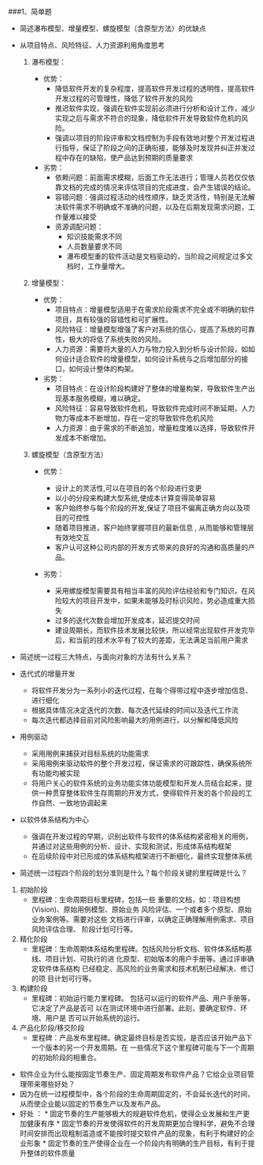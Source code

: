 ###1、简单题
* 简述瀑布模型、增量模型、螺旋模型（含原型方法）的优缺点 
 * 从项目特点、风险特征、人力资源利用角度思考
     1. 瀑布模型：
         * 优势：
             * 降低软件开发的复杂程度，提高软件开发过程的透明性，提高软件开发过程的可管理性，降低了软件开发的风险
             * 推迟软件实现，强调在软件实现前必须进行分析和设计工作，减少实现之后与需求不符合的现象，降低软件开发导致软件危机的风险。
             * 强调以项目的阶段评审和文档控制为手段有效地对整个开发过程进行指导，保证了阶段之间的正确衔接，能够及时发现并纠正并发过程中存在的缺陷，使产品达到预期的质量要求
         * 劣势：
             * 依赖问题：前面需求模糊，后面工作无法进行；管理人员若仅仅依靠文档的完成的情况来评估项目的完成进度，会产生错误的结论。
             * 容错问题：强调过程活动的线性顺序，缺乏灵活性，特别是无法解决软件需求不明确或不准确的问题，以及在后期发现需求问题，工作量难以接受
             * 资源调配问题： 
                 * 知识技能需求不同
                 * 人员数量要求不同
                 * 瀑布模型重的软件活动是文档驱动的，当阶段之间规定过多文档时，工作量增大。
      2. 增量模型：
          * 优势：
             * 项目特点：增量模型适用于在需求阶段需求不完全或不明确的软件项目，具有较强的容错性和可扩展性。
             * 风险特征：增量模型增强了客户对系统的信心，提高了系统的可靠性，极大的将低了系统失败的风险。
             * 人力资源：需要将大量的人力与物力投入到分析与设计阶段，如如何设计适合软件的增量模型，如何设计系统与之后增加部分的接口，如何设计整体的构架。
          * 劣势：
             * 项目特点：在设计阶段构建好了整体的增量构架，导致软件生产出现基本服务模糊，难以确定。
             * 风险特征：容易导致软件危机，导致软件完成时间不断延期，人力物力等成本不断增加，存在一定的导致软件危机风险
             * 人力资源：由于需求的不断追加，增量粒度难以选择，导致软件开发成本不断增加。


     3. 螺旋模型（含原型方法）
         * 优势：
             * 设计上的灵活性,可以在项目的各个阶段进行变更
             * 以小的分段来构建大型系统,使成本计算变得简单容易
             * 客户始终参与每个阶段的开发,保证了项目不偏离正确方向以及项目的可控性
             * 随着项目推进，客户始终掌握项目的最新信息 , 从而能够和管理层有效地交互
             * 客户认可这种公司内部的开发方式带来的良好的沟通和高质量的产品。


         * 劣势：
             * 采用螺旋模型需要具有相当丰富的风险评估经验和专门知识，在风险较大的项目开发中，如果未能够及时标识风险，势必造成重大损失
             * 过多的迭代次数会增加开发成本，延迟提交时间
             * 建设周期长，而软件技术发展比较快，所以经常出现软件开发完毕后，和当前的技术水平有了较大的差距，无法满足当前用户需求

* 简述统一过程三大特点，与面向对象的方法有什么关系？
 *  迭代式的增量开发 
     * 将软件开发分为一系列小的迭代过程，在每个得带过程中逐步增加信息、进行细化
     * 根据具体情况决定迭代的次数、每次迭代延续的时间以及迭代工作流
     * 每次迭代都选择目前对风险影响最大的用例进行，以分解和降低风险
 * 用例驱动 
     * 采用用例来捕获对目标系统的功能需求
     * 采用用例来驱动软件的整个开发过程，保证需求的可跟踪性，确保系统所有功能均被实现
     * 将用户关心的软件系统的业务功能实体功能模型和开发人员结合起来，提供一种贯穿整体软件生存周期的开发方式，使得软件开发的各个阶段的工作自然、一致地协调起来
 * 以软件体系结构为中心 
     * 强调在开发过程的早期，识别出软件与软件的体系结构紧密相关的用例，并通过对这些用例的分析、设计、实现和测试，形成体系结构框架
     * 在后续阶段中对已形成的体系结构框架进行不断细化，最终实现整体系统
 

* 简述统一过程四个阶段的划分准则是什么？每个阶段关键的里程碑是什么？
 1. 初始阶段 
     * 里程碑：生命周期目标里程碑，包括一些 重要的文档，如：项目构想 (Vision)、原始用例模型、原始业务 风险评估、一个或者多个原型、原始业务案例等。需要对这些 文档进行评审，以确定正确理解用例需求、项目风险评估合理、 阶段计划可行等。  
 2. 精化阶段 
     * 里程碑：生命周期体系结构里程碑。包括风险分析文档、软件体系结构基线、项目计划、可执行的进 化原型、初始版本的用户手册等。通过评审确定软件体系结构 已经稳定、高风险的业务需求和技术机制已经解决、修订的项 目计划可行等。
 3. 构建阶段 
     * 里程碑：初始运行能力里程碑。 包括可以运行的软件产品、用户手册等，它决定了产品是否可 以在测试环境中进行部署。此刻，要确定软件、环境、用户是 否可以开始系统的运行。
 4. 产品化阶段/移交阶段 
     * 里程碑：产品发布里程碑。确定最终目标是否实现，是否应该开始产品下一个版本的另一个开发周期。在 一些情况下这个里程碑可能与下一个周期的初始阶段的相重合。 

* 软件企业为什么能按固定节奏生产、固定周期发布软件产品？它给企业项目管理带来哪些好处？
 * 因为在统一过程模型中，各个阶段的生命周期固定的，不会延长迭代的时间，从而使企业能以固定的节奏生产以及发布产品。
 * 好处 ：
          * 固定节奏的生产能够极大的规避软件危机，使得企业发展和生产更加健康有序
          * 固定节奏的开发使得软件的开发周期更加合理科学，避免不合理时间安排而出现粗制滥造或不能按时提交软件产品的现象，有利于构建好的企业形象
          * 固定节奏的生产使得企业在一个阶段内有明确的生产目标，有利于提升整体的软件质量
